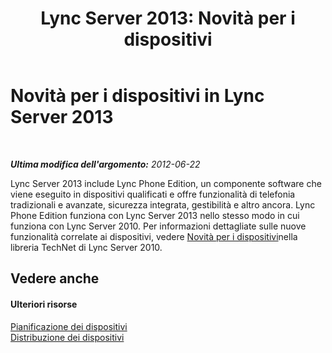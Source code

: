 ﻿---
title: 'Lync Server 2013: Novità per i dispositivi'
TOCTitle: Novità per i dispositivi
ms:assetid: d5481b83-99b7-46e3-9167-9811bded1f50
ms:mtpsurl: https://technet.microsoft.com/it-it/library/Gg398926(v=OCS.15)
ms:contentKeyID: 49302108
ms.date: 08/24/2015
mtps_version: v=OCS.15
ms.translationtype: HT
---

# Novità per i dispositivi in Lync Server 2013

 

_**Ultima modifica dell'argomento:** 2012-06-22_

Lync Server 2013 include Lync Phone Edition, un componente software che viene eseguito in dispositivi qualificati e offre funzionalità di telefonia tradizionali e avanzate, sicurezza integrata, gestibilità e altro ancora. Lync Phone Edition funziona con Lync Server 2013 nello stesso modo in cui funziona con Lync Server 2010. Per informazioni dettagliate sulle nuove funzionalità correlate ai dispositivi, vedere [Novità per i dispositivi](http://go.microsoft.com/fwlink/p/?linkid=256490)nella libreria TechNet di Lync Server 2010.

## Vedere anche

#### Ulteriori risorse

[Pianificazione dei dispositivi](http://go.microsoft.com/fwlink/p/?linkid=256483)  
[Distribuzione dei dispositivi](http://go.microsoft.com/fwlink/p/?linkid=256484)

